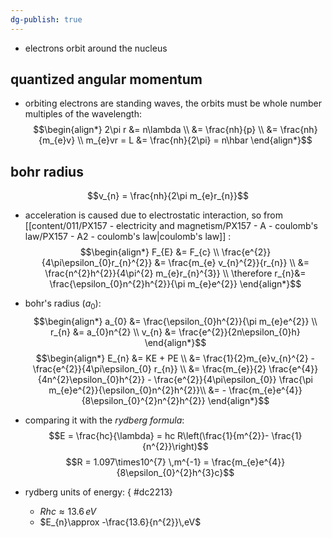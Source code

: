 ```yaml
---
dg-publish: true
---
```


- electrons orbit around the nucleus
## quantized angular momentum
- orbiting electrons are standing waves, the orbits must be whole number multiples of the wavelength: 
$$\begin{align*}
		2\pi r &= n\lambda \\
		&= \frac{nh}{p} \\
		&= \frac{nh}{m_{e}v} \\
		m_{e}vr = L &= \frac{nh}{2\pi} = n\hbar 
	\end{align*}$$
## bohr radius
$$v_{n} = \frac{nh}{2\pi m_{e}r_{n}}$$
- acceleration is caused due to electrostatic interaction, so from [[content/011/PX157 - electricity and magnetism/PX157 - A - coulomb's law/PX157 - A2 - coulomb's law\|coulomb's law]] : 
$$\begin{align*}
	F_{E} &= F_{c} \\
	\frac{e^{2}}{4\pi\epsilon_{0}r_{n}^{2}} &=  \frac{m_{e} v_{n}^{2}}{r_{n}} \\
	&= \frac{n^{2}h^{2}}{4\pi^{2} m_{e}r_{n}^{3}} \\
	\therefore r_{n}&= \frac{\epsilon_{0}n^{2}h^{2}}{\pi m_{e}e^{2}}
\end{align*}$$
- bohr's radius $(a_{0}):$ 
$$\begin{align*}
	a_{0} &= \frac{\epsilon_{0}h^{2}}{\pi m_{e}e^{2}} \\
	r_{n} &= a_{0}n^{2} \\
	v_{n} &= \frac{e^{2}}{2n\epsilon_{0}h}
\end{align*}$$
$$\begin{align*}
	E_{n} &= KE + PE \\
	&= \frac{1}{2}m_{e}v_{n}^{2} - \frac{e^{2}}{4\pi\epsilon_{0} r_{n}} \\
	&= \frac{m_{e}}{2} \frac{e^{4}}{4n^{2}\epsilon_{0}h^{2}} - \frac{e^{2}}{4\pi\epsilon_{0}} \frac{\pi m_{e}e^{2}}{\epsilon_{0}n^{2}h^{2}}\\
	&= - \frac{m_{e}e^{4}}{8\epsilon_{0}^{2}n^{2}h^{2}}
\end{align*}$$
- comparing it with the *rydberg formula*: 
$$E = \frac{hc}{\lambda} = hc R\left(\frac{1}{m^{2}}- \frac{1}{n^{2}}\right)$$
$$R = 1.097\times10^{7} \,m^{-1} = \frac{m_{e}e^{4}}{8\epsilon_{0}^{2}h^{3}c}$$
- rydberg units of energy: 
{ #dc2213}

	- ${} Rhc \approx 13.6\,eV {}$
	- $E_{n}\approx -\frac{13.6}{n^{2}}\,eV$